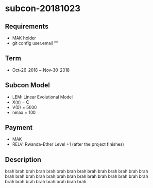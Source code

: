 # subcon-20181023

## Requirements

* MAK holder
* git config user.email "<your ethereum address>"

## Term

* Oct-26-2018 ~ Nov-30-2018

## Subcon Model

* LEM: Linear Evolutional Model
* X(n) = C
* V(0) = 5000
* nmax = 100

## Payment

 * MAK
 * RELV: Rwanda-Ether Level +1 (after the project finishes)

## Description

brah brah brah brah brah brah brah brah brah
brah brah brah brah brah brah brah brah brah
brah brah brah brah brah brah brah brah brah
brah brah brah brah brah brah brah brah brah


